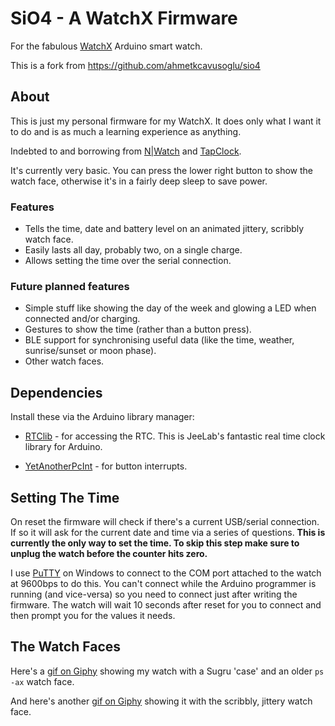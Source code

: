 # SiO4 - A WatchX Firmware

For the fabulous [WatchX](https://watchx.io/) Arduino smart watch.

This is a fork from https://github.com/ahmetkcavusoglu/sio4

## About

This is just my personal firmware for my WatchX.  It does only what I want it to do and is as much a learning experience as anything.

Indebted to and borrowing from [N|Watch](https://github.com/zkemble/NWatch) and [TapClock](https://github.com/venice1200/TapClock).

It's currently very basic.  You can press the lower right button to show the watch face, otherwise it's in a fairly deep sleep to save power.

### Features

 - Tells the time, date and battery level on an animated jittery, scribbly watch face.
 - Easily lasts all day, probably two, on a single charge.
 - Allows setting the time over the serial connection.

### Future planned features

 - Simple stuff like showing the day of the week and glowing a LED when connected and/or charging.
 - Gestures to show the time (rather than a button press).
 - BLE support for synchronising useful data (like the time, weather, sunrise/sunset or moon phase).
 - Other watch faces.

## Dependencies

Install these via the Arduino library manager:

 - [RTClib](https://github.com/adafruit/RTClib) - for accessing the RTC. This is JeeLab's fantastic real time clock library for Arduino.

 - [YetAnotherPcInt](https://github.com/paulo-raca/YetAnotherArduinoPcIntLibrary) - for button interrupts.

## Setting The Time

On reset the firmware will check if there's a current USB/serial connection.  If so it will ask for the current date and time via a series of questions.  **This is currently the only way to set the time.  To skip this step make sure to unplug the watch before the counter hits zero.**

I use [PuTTY](https://www.chiark.greenend.org.uk/~sgtatham/putty) on Windows to connect to the COM port attached to the watch at 9600bps to do this.  You can't connect while the Arduino programmer is running (and vice-versa) so you need to connect just after writing the firmware.  The watch will wait 10 seconds after reset for you to connect and then prompt you for the values it needs.

## The Watch Faces

Here's a [gif on Giphy](https://giphy.com/gifs/UtP27vEWcgTxiksHSQ/html5) showing my watch with a Sugru 'case' and an older `ps -ax` watch face.

And here's another [gif on Giphy](https://giphy.com/gifs/ZFEoJ0l3QtqALSpcTs/html5) showing it with the scribbly, jittery watch face.

